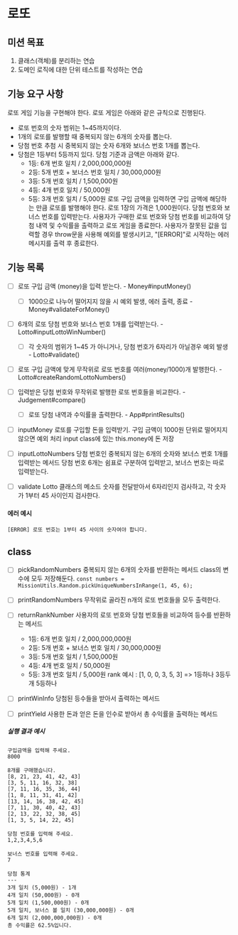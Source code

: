 # 로또

## 미션 목표
1. 클래스(객체)를 분리하는 연습
2. 도메인 로직에 대한 단위 테스트를 작성하는 연습

## 기능 요구 사항

로또 게임 기능을 구현해야 한다. 로또 게임은 아래와 같은 규칙으로 진행된다.

- 로또 번호의 숫자 범위는 1~45까지이다.
- 1개의 로또를 발행할 때 중복되지 않는 6개의 숫자를 뽑는다.
- 당첨 번호 추첨 시 중복되지 않는 숫자 6개와 보너스 번호 1개를 뽑는다.
- 당첨은 1등부터 5등까지 있다. 당첨 기준과 금액은 아래와 같다.
    - 1등: 6개 번호 일치 / 2,000,000,000원
    - 2등: 5개 번호 + 보너스 번호 일치 / 30,000,000원
    - 3등: 5개 번호 일치 / 1,500,000원
    - 4등: 4개 번호 일치 / 50,000원
    - 5등: 3개 번호 일치 / 5,000원
로또 구입 금액을 입력하면 구입 금액에 해당하는 만큼 로또를 발행해야 한다.
로또 1장의 가격은 1,000원이다.
당첨 번호와 보너스 번호를 입력받는다.
사용자가 구매한 로또 번호와 당첨 번호를 비교하여 당첨 내역 및 수익률을 출력하고 로또 게임을 종료한다.
사용자가 잘못된 값을 입력할 경우 throw문을 사용해 예외를 발생시키고, "[ERROR]"로 시작하는 에러 메시지를 출력 후 종료한다.

## 기능 목록

- [ ] 로또 구입 금액 (money)을 입력 받는다. - Money#inputMoney()
   - [ ] 1000으로 나누어 떨어지지 않을 시 예외 발생, 에러 출력, 종료 - Money#validateForMoney()
- [ ] 6개의 로또 당첨 번호와 보너스 번호 1개를 입력받는다. - Lotto#inputLottoWinNumber()
   - [ ] 각 숫자의 범위가 1~45 가 아니거나, 당첨 번호가 6자리가 아닐경우 예외 발생 - Lotto#validate()
- [ ] 로또 구입 금액에 맞게 무작위로 로또 번호를 여러(money/1000)개 발행한다. - Lotto#createRandomLottoNumbers()
- [ ] 입력받은 당첨 번호와 무작위로 발행한 로또 번호들을 비교한다. - Judgement#compare()
   - [ ] 로또 당첨 내역과 수익률을 출력한다. - App#printResults()













- [ ] inputMoney
      로또를 구입할 돈을 입력받기.
      구입 금액이 1000원 단위로 떨어지지 않으면 예외 처리
      input class에 있는 this.money에 돈 저장

- [ ] inputLottoNumbers
      당첨 번호인 중복되지 않는 6개의 숫자와 보너스 번호 1개를 입력받는 메서드
      당첨 번호 6개는 쉼표로 구분하여 입력받고, 보너스 번호는 따로 입력받는다.

- [ ] validate
      Lotto 클래스의 메소드
      숫자를 전달받아서
      6자리인지 검사하고, 각 숫자가 1부터 45 사이인지 검사한다.

#### 에러 예시

```
[ERROR] 로또 번호는 1부터 45 사이의 숫자여야 합니다.
```

## class

- [ ] pickRandomNumbers
      중복되지 않는 6개의 숫자를 반환하는 메서드
      class의 변수에 모두 저장해둔다.
      `const numbers = MissionUtils.Random.pickUniqueNumbersInRange(1, 45, 6);`
- [ ] printRandomNumbers
      무작위로 골라진 n개의 로또 번호들을 모두 출력한다.

- [ ] returnRankNumber
      사용자의 로또 번호와 당첨 번호들을 비교하여 등수를 반환하는 메서드

  - 1등: 6개 번호 일치 / 2,000,000,000원
  - 2등: 5개 번호 + 보너스 번호 일치 / 30,000,000원
  - 3등: 5개 번호 일치 / 1,500,000원
  - 4등: 4개 번호 일치 / 50,000원
  - 5등: 3개 번호 일치 / 5,000원
    rank 예시 : [1, 0, 0, 3, 5, 3] => 1등하나 3등두개 5등하나

- [ ] printWinInfo
      당첨된 등수들을 받아서 출력하는 메서드

- [ ] printYield
      사용한 돈과 얻은 돈을 인수로 받아서
      총 수익률을 출력하는 메서드

##### 실행 결과 예시

```
구입금액을 입력해 주세요.
8000

8개를 구매했습니다.
[8, 21, 23, 41, 42, 43]
[3, 5, 11, 16, 32, 38]
[7, 11, 16, 35, 36, 44]
[1, 8, 11, 31, 41, 42]
[13, 14, 16, 38, 42, 45]
[7, 11, 30, 40, 42, 43]
[2, 13, 22, 32, 38, 45]
[1, 3, 5, 14, 22, 45]

당첨 번호를 입력해 주세요.
1,2,3,4,5,6

보너스 번호를 입력해 주세요.
7

당첨 통계
---
3개 일치 (5,000원) - 1개
4개 일치 (50,000원) - 0개
5개 일치 (1,500,000원) - 0개
5개 일치, 보너스 볼 일치 (30,000,000원) - 0개
6개 일치 (2,000,000,000원) - 0개
총 수익률은 62.5%입니다.
```
